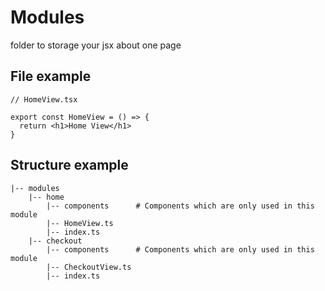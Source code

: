 # Modules

folder to storage your jsx about one page

## File example

```tsx
// HomeView.tsx

export const HomeView = () => {
  return <h1>Home View</h1>
}

```

## Structure example

```
|-- modules
    |-- home
        |-- components      # Components which are only used in this module
        |-- HomeView.ts
        |-- index.ts
    |-- checkout
        |-- components      # Components which are only used in this module
        |-- CheckoutView.ts
        |-- index.ts
```
